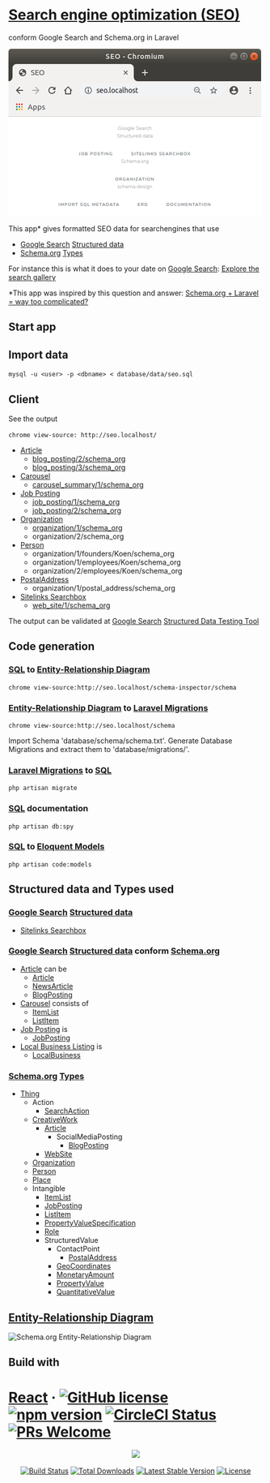 # [Search engine optimization (SEO)](https://en.wikipedia.org/wiki/Search_engine_optimization)

conform Google Search and Schema.org in Laravel

![SEO](./docs/seo.png?raw=true "SEO")

This app* gives formatted SEO data for searchengines that use
- [Google Search](https://developers.google.com/search) [Structured data](https://developers.google.com/search/docs/data-types/article)
- [Schema.org](https://schema.org) [Types](https://schema.org/docs/full.html)

For instance this is what it does to your date on [Google Search](https://developers.google.com/search): [Explore the search gallery](https://developers.google.com/search/docs/guides/search-gallery)

*This app was inspired by this question and answer: [Schema.org + Laravel = way too complicated?
](https://stackoverflow.com/questions/33193525/schema-org-laravel-way-too-complicated)

## Start app

## Import data

```
mysql -u <user> -p <dbname> < database/data/seo.sql
```

## Client

See the output

```chrome view-source: http://seo.localhost/```
- [Article](https://developers.google.com/search/docs/data-types/article)
    - [blog_posting/2/schema_org](https://raw.githubusercontent.com/noud/seo/master/database/output/blog_posting/duodeka.blog_posting.2.json)
    - [blog_posting/3/schema_org](https://raw.githubusercontent.com/noud/seo/master/database/output/blog_posting/duodeka.blog_posting.3.json)
- [Carousel](https://developers.google.com/search/docs/data-types/carousel)
    - [carousel_summary/1/schema_org](https://raw.githubusercontent.com/noud/seo/master/database/output/blog_posting/duodeka.carousel.summary.blog_posting.json)
- [Job Posting](https://developers.google.com/search/docs/data-types/job-posting)
    - [job_posting/1/schema_org](https://raw.githubusercontent.com/noud/seo/master/database/output/duodeka.job_posting.1.json)
    - [job_posting/2/schema_org](https://raw.githubusercontent.com/noud/seo/master/database/output/duodeka.job_posting.2.json)
- [Organization](https://schema.org/Organization)
    - [organization/1/schema_org](https://raw.githubusercontent.com/noud/seo/master/database/output/duodeka.organization.json)
    - organization/2/schema_org
- [Person](https://schema.org/Person)
    - organization/1/founders/Koen/schema_org
    - organization/1/employees/Koen/schema_org
    - organization/2/employees/Koen/schema_org
- [PostalAddress](https://schema.org/PostalAddress)
    - organization/1/postal_address/schema_org
- [Sitelinks Searchbox](https://developers.google.com/search/docs/data-types/sitelinks-searchbox)
    - [web_site/1/schema_org](https://raw.githubusercontent.com/noud/seo/master/database/output/duodeka.website.json)

The output can be validated at [Google Search](https://developers.google.com/search) [Structured Data Testing Tool](https://search.google.com/structured-data/testing-tool)

## Code generation

### [SQL](https://en.wikipedia.org/wiki/SQL) to [Entity-Relationship Diagram](https://en.wikipedia.org/wiki/Entity–relationship_model)

```
chrome view-source:http://seo.localhost/schema-inspector/schema
```

### [Entity-Relationship Diagram](https://en.wikipedia.org/wiki/Entity–relationship_model) to [Laravel Migrations](https://laravel.com/docs/master/migrations)

```
chrome view-source:http://seo.localhost/schema
```

Import Schema 'database/schema/schema.txt'. Generate Database Migrations and extract them to 'database/migrations/'.

### [Laravel Migrations](https://laravel.com/docs/master/migrations) to [SQL](https://en.wikipedia.org/wiki/SQL)

```
php artisan migrate
```
### [SQL](https://en.wikipedia.org/wiki/SQL) documentation

```
php artisan db:spy
```

### [SQL](https://en.wikipedia.org/wiki/SQL) to [Eloquent Models](https://laravel.com/docs/master/eloquent)

```
php artisan code:models
```

## Structured data and Types used

### [Google Search](https://developers.google.com/search) [Structured data](https://developers.google.com/search/docs/data-types/article)

- [Sitelinks Searchbox](https://developers.google.com/search/docs/data-types/sitelinks-searchbox)

### [Google Search](https://developers.google.com/search) [Structured data](https://developers.google.com/search/docs/data-types/article) conform [Schema.org](https://schema.org)

- [Article](https://developers.google.com/search/docs/data-types/article) can be
    - [Article](https://schema.org/Article)
    - [NewsArticle](https://schema.org/NewsArticle)
    - [BlogPosting](https://schema.org/BlogPosting)
- [Carousel](https://developers.google.com/search/docs/data-types/carousel) consists of
    - [ItemList](https://schema.org/ItemList)
    - [ListItem](https://schema.org/ListItem)
- [Job Posting](https://developers.google.com/search/docs/data-types/job-posting) is
    - [JobPosting](https://schema.org/JobPosting)
- [Local Business Listing](https://developers.google.com/search/docs/data-types/local-business) is
    - [LocalBusiness](https://schema.org/LocalBusiness)

### [Schema.org](https://schema.org) [Types](https://schema.org/docs/full.html)

- [Thing](https://schema.org/Thing)
    - Action
        - [SearchAction](https://schema.org/SearchAction)
    - [CreativeWork](https://schema.org/CreativeWork)
        - [Article](https://schema.org/Article)
            - SocialMediaPosting
                - [BlogPosting](https://schema.org/BlogPosting)
        - [WebSite](https://schema.org/WebSite)
    - [Organization](https://schema.org/Organization)
    - [Person](https://schema.org/Person)
    - [Place](https://schema.org/Place)
    - Intangible
        - [ItemList](http://schema.org/ItemList)
        - [JobPosting](https://schema.org/JobPosting)
        - [ListItem](http://schema.org/ListItem)
        - [PropertyValueSpecification](https://schema.org/PropertyValueSpecification)
        - [Role](https://schema.org/Role)
        - StructuredValue
            - ContactPoint
                - [PostalAddress](https://schema.org/PostalAddress)
            - [GeoCoordinates](https://schema.org/GeoCoordinates)
            - [MonetaryAmount](https://schema.org/MonetaryAmount)
            - [PropertyValue](https://schema.org/PropertyValue)
            - [QuantitativeValue](https://schema.org/QuantitativeValue)

## [Entity-Relationship Diagram](https://en.wikipedia.org/wiki/Entity–relationship_model)

![Schema.org Entity-Relationship Diagram](./docs/erd.png?raw=true "Schema.org Entity-Relationship Diagram")

## Build with

# [React](https://reactjs.org/) &middot; [![GitHub license](https://img.shields.io/badge/license-MIT-blue.svg)](https://github.com/facebook/react/blob/master/LICENSE) [![npm version](https://img.shields.io/npm/v/react.svg?style=flat)](https://www.npmjs.com/package/react) [![CircleCI Status](https://circleci.com/gh/facebook/react.svg?style=shield&circle-token=:circle-token)](https://circleci.com/gh/facebook/react) [![PRs Welcome](https://img.shields.io/badge/PRs-welcome-brightgreen.svg)](https://reactjs.org/docs/how-to-contribute.html#your-first-pull-request)

<p align="center"><img src="https://laravel.com/assets/img/components/logo-laravel.svg"></p>

<p align="center">
<a href="https://travis-ci.org/laravel/framework"><img src="https://travis-ci.org/laravel/framework.svg" alt="Build Status"></a>
<a href="https://packagist.org/packages/laravel/framework"><img src="https://poser.pugx.org/laravel/framework/d/total.svg" alt="Total Downloads"></a>
<a href="https://packagist.org/packages/laravel/framework"><img src="https://poser.pugx.org/laravel/framework/v/stable.svg" alt="Latest Stable Version"></a>
<a href="https://packagist.org/packages/laravel/framework"><img src="https://poser.pugx.org/laravel/framework/license.svg" alt="License"></a>
</p>